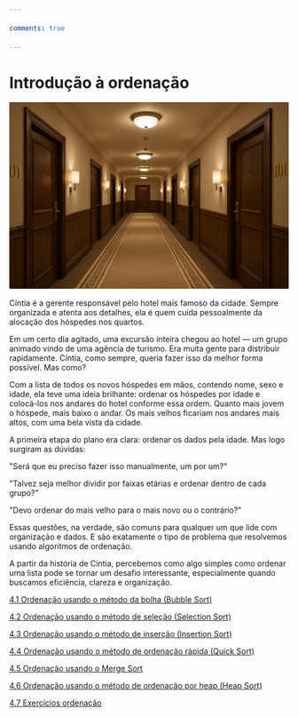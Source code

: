 ```yaml
---

comments: true

---
```


# **Introdução à ordenação**

![Ordenação](ordenacao.assets/ordenacao.png)

Cíntia é a gerente responsável pelo hotel mais famoso da cidade. Sempre organizada e atenta aos detalhes, ela é quem cuida pessoalmente da alocação dos hóspedes nos quartos.

Em um certo dia agitado, uma excursão inteira chegou ao hotel — um grupo animado vindo de uma agência de turismo. Era muita gente para distribuir rapidamente. Cíntia, como sempre, queria fazer isso da melhor forma possível. Mas como?

Com a lista de todos os novos hóspedes em mãos, contendo nome, sexo e idade, ela teve uma ideia brilhante: ordenar os hóspedes por idade e colocá-los nos andares do hotel conforme essa ordem. Quanto mais jovem o hóspede, mais baixo o andar. Os mais velhos ficariam nos andares mais altos, com uma bela vista da cidade.

A primeira etapa do plano era clara: ordenar os dados pela idade. Mas logo surgiram as dúvidas:

"Será que eu preciso fazer isso manualmente, um por um?"

"Talvez seja melhor dividir por faixas etárias e ordenar dentro de cada grupo?"

"Devo ordenar do mais velho para o mais novo ou o contrário?"

Essas questões, na verdade, são comuns para qualquer um que lide com organização e dados. E são exatamente o tipo de problema que resolvemos usando algoritmos de ordenação.

A partir da história de Cíntia, percebemos como algo simples como ordenar uma lista pode se tornar um desafio interessante, especialmente quando buscamos eficiência, clareza e organização.

[4.1 Ordenação usando o método da bolha (Bubble Sort)](../ordenacao/bubble-sort.md)

[4.2 Ordenação usando o método de seleção (Selection Sort)](../ordenacao/selection-sort.md)

[4.3 Ordenação usando o método de inserção (Insertion Sort)](../ordenacao/insertion-sort.md)

[4.4 Ordenação usando o método de ordenação rápida (Quick Sort)](../ordenacao/quick-sort.md)

[4.5 Ordenação usando o Merge Sort](../ordenacao/merge-sort.md)

[4.6 Ordenação usando o método de ordenação por heap (Heap Sort)](../ordenacao/heap-sort.md)

[4.7 Exercícios ordenação](../ordenacao/exercicios-ordenacao.md)
